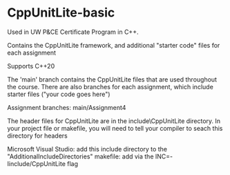 # CppUnitLite-basic
Used in UW P&CE Certificate Program in C++.

Contains the CppUnitLite framework, and additional "starter code" files for each assignment

Supports C++20

The 'main' branch contains the CppUnitLite files that are used throughout the course.
There are also branches for each assignment, which include starter files ("your code goes here")

Assignment branches:
main/Assignment4

The header files for CppUnitLite are in the include\CppUnitLite directory.  In your project file or makefile, you will need to tell your compiler to seach this directory for headers

Microsoft Visual Studio: add this include directory to the "AdditionalIncludeDirectories"
makefile: add via the INC=-Iinclude/CppUnitLite flag
